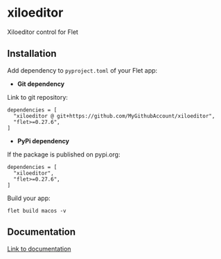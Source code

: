 # xiloeditor
Xiloeditor control for Flet

## Installation

Add dependency to `pyproject.toml` of your Flet app:

* **Git dependency**

Link to git repository:

```
dependencies = [
  "xiloeditor @ git+https://github.com/MyGithubAccount/xiloeditor",
  "flet>=0.27.6",
]
```

* **PyPi dependency**  

If the package is published on pypi.org:

```
dependencies = [
  "xiloeditor",
  "flet>=0.27.6",
]
```

Build your app:
```
flet build macos -v
```

## Documentation

[Link to documentation](https://MyGithubAccount.github.io/xiloeditor/)
